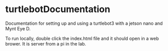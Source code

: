# turtlebotDocumentation
Documentation for setting up and using a turtlebot3 with a jetson nano and Mynt Eye D.

To run locally, double click the index.html file and it should open in a web brower. It is server from a pi in the lab.